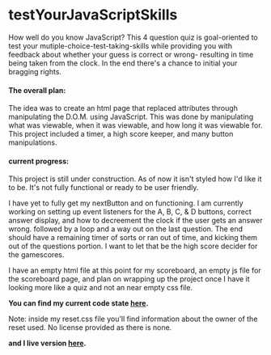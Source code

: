 # testYourJavaScriptSkills

How well do you know JavaScript? This 4 question quiz is goal-oriented to test your mutiple-choice-test-taking-skills while providing you with feedback about whether your guess is correct or wrong- resulting in time being taken from the clock. In the end there's a chance to initial your bragging rights.

#### The overall plan:

The idea was to create an html page that replaced attributes through manipulating the D.O.M. using JavaScript. This was done by manipulating what was viewable, when it was viewable, and how long it was viewable for. This project included a timer, a high score keeper, and many button manipulations.

#### current progress:

This project is still under construction. As of now it isn't styled how I'd like it to be. It's not fully functional or ready to be user friendly.

I have yet to fully get my nextButton and on functioning. I am currently working on setting up event listeners for the A, B, C, & D buttons, correct answer display, and how to decreement the clock if the user gets an answer wrong. followed by a loop and a way out on the last question. The end should have a remaining timer of sorts or ran out of time, and kicking them out of the questions portion. I want to let that be the high score decider for the gamescores.

I have an empty html file at this point for my scoreboard, an empty js file for the scoreboard page, and plan on wrapping up the project once I have it looking more like a quiz and not an near empty css file.

<b>You can find my current code state [here](https://github.com/Kfields91/testYourJavaScriptSkills).</b>

Note: inside my reset.css file you'll find information about the owner of the reset used. No license provided as there is none.

<b>and I live version [here](https://kfields91.github.io/testYourJavaScriptSkills/).</b>
